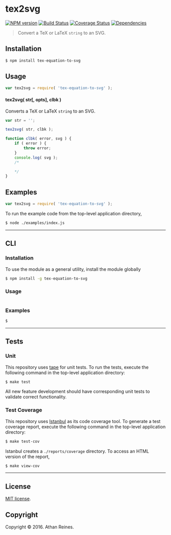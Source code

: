 tex2svg
===
[![NPM version][npm-image]][npm-url] [![Build Status][build-image]][build-url] [![Coverage Status][coverage-image]][coverage-url] [![Dependencies][dependencies-image]][dependencies-url]

> Convert a TeX or LaTeX `string` to an SVG.


## Installation

``` bash
$ npm install tex-equation-to-svg
```


## Usage

``` javascript
var tex2svg = require( 'tex-equation-to-svg' );
```

#### tex2svg( str[, opts], clbk )

Converts a TeX or LaTeX `string` to an SVG.

``` javascript
var str = '';

tex2svg( str, clbk );

function clbk( error, svg ) {
	if ( error ) {
		throw error;
	}
	console.log( svg );
	/*

	*/
}
```


## Examples

``` javascript
var tex2svg = require( 'tex-equation-to-svg' );
```

To run the example code from the top-level application directory,

``` bash
$ node ./examples/index.js
```


---
## CLI

### Installation

To use the module as a general utility, install the module globally

``` bash
$ npm install -g tex-equation-to-svg
```


### Usage

``` bash

```


### Examples

``` bash
$
```


---
## Tests

### Unit

This repository uses [tape][tape] for unit tests. To run the tests, execute the following command in the top-level application directory:

``` bash
$ make test
```

All new feature development should have corresponding unit tests to validate correct functionality.


### Test Coverage

This repository uses [Istanbul][istanbul] as its code coverage tool. To generate a test coverage report, execute the following command in the top-level application directory:

``` bash
$ make test-cov
```

Istanbul creates a `./reports/coverage` directory. To access an HTML version of the report,

``` bash
$ make view-cov
```


---
## License

[MIT license](http://opensource.org/licenses/MIT).


## Copyright

Copyright &copy; 2016. Athan Reines.


[npm-image]: http://img.shields.io/npm/v/tex-equation-to-svg.svg
[npm-url]: https://npmjs.org/package/tex-equation-to-svg

[build-image]: http://img.shields.io/travis/kgryte/tex-equation-to-svg/master.svg
[build-url]: https://travis-ci.org/kgryte/tex-equation-to-svg

[coverage-image]: https://img.shields.io/codecov/c/github/kgryte/tex-equation-to-svg/master.svg
[coverage-url]: https://codecov.io/github/kgryte/tex-equation-to-svg?branch=master

[dependencies-image]: http://img.shields.io/david/kgryte/tex-equation-to-svg.svg
[dependencies-url]: https://david-dm.org/kgryte/tex-equation-to-svg

[dev-dependencies-image]: http://img.shields.io/david/dev/kgryte/tex-equation-to-svg.svg
[dev-dependencies-url]: https://david-dm.org/dev/kgryte/tex-equation-to-svg

[github-issues-image]: http://img.shields.io/github/issues/kgryte/tex-equation-to-svg.svg
[github-issues-url]: https://github.com/kgryte/tex-equation-to-svg/issues

[tape]: https://github.com/substack/tape
[istanbul]: https://github.com/gotwarlost/istanbul
